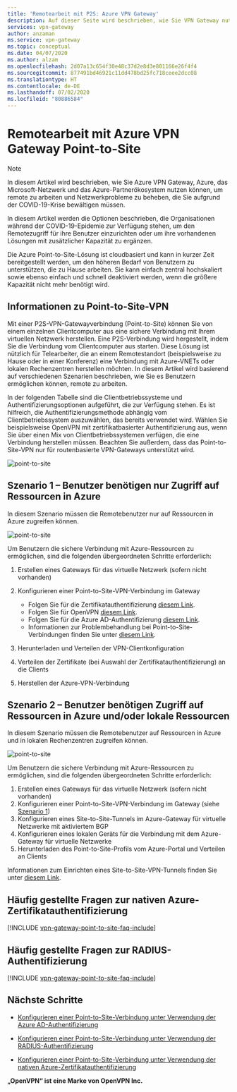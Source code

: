```yaml
---
title: 'Remotearbeit mit P2S: Azure VPN Gateway'
description: Auf dieser Seite wird beschrieben, wie Sie VPN Gateway nutzen können, um Remotearbeit aufgrund der COVID-19-Pandemie zu ermöglichen.
services: vpn-gateway
author: anzaman
ms.service: vpn-gateway
ms.topic: conceptual
ms.date: 04/07/2020
ms.author: alzam
ms.openlocfilehash: 2d07a13c654f30e48c37d2e8d3e801166e26f4f4
ms.sourcegitcommit: 877491bd46921c11dd478bd25fc718ceee2dcc08
ms.translationtype: HT
ms.contentlocale: de-DE
ms.lasthandoff: 07/02/2020
ms.locfileid: "80886584"
---
```

# <a name="remote-work-using-azure-vpn-gateway-point-to-site"></a>Remotearbeit mit Azure VPN Gateway Point-to-Site

>[!NOTE]
>In diesem Artikel wird beschrieben, wie Sie Azure VPN Gateway, Azure, das Microsoft-Netzwerk und das Azure-Partnerökosystem nutzen können, um remote zu arbeiten und Netzwerkprobleme zu beheben, die Sie aufgrund der COVID-19-Krise bewältigen müssen.
>

In diesem Artikel werden die Optionen beschrieben, die Organisationen während der COVID-19-Epidemie zur Verfügung stehen, um den Remotezugriff für ihre Benutzer einzurichten oder um ihre vorhandenen Lösungen mit zusätzlicher Kapazität zu ergänzen.

Die Azure Point-to-Site-Lösung ist cloudbasiert und kann in kurzer Zeit bereitgestellt werden, um den höheren Bedarf von Benutzern zu unterstützen, die zu Hause arbeiten. Sie kann einfach zentral hochskaliert sowie ebenso einfach und schnell deaktiviert werden, wenn die größere Kapazität nicht mehr benötigt wird.

## <a name="about-point-to-site-vpn"></a><a name="p2s"></a>Informationen zu Point-to-Site-VPN

Mit einer P2S-VPN-Gatewayverbindung (Point-to-Site) können Sie von einem einzelnen Clientcomputer aus eine sichere Verbindung mit Ihrem virtuellen Netzwerk herstellen. Eine P2S-Verbindung wird hergestellt, indem Sie die Verbindung vom Clientcomputer aus starten. Diese Lösung ist nützlich für Telearbeiter, die an einem Remotestandort (beispielsweise zu Hause oder in einer Konferenz) eine Verbindung mit Azure-VNETs oder lokalen Rechenzentren herstellen möchten. In diesem Artikel wird basierend auf verschiedenen Szenarien beschrieben, wie Sie es Benutzern ermöglichen können, remote zu arbeiten.

In der folgenden Tabelle sind die Clientbetriebssysteme und Authentifizierungsoptionen aufgeführt, die zur Verfügung stehen. Es ist hilfreich, die Authentifizierungsmethode abhängig vom Clientbetriebssystem auszuwählen, das bereits verwendet wird. Wählen Sie beispielsweise OpenVPN mit zertifikatbasierter Authentifizierung aus, wenn Sie über einen Mix von Clientbetriebssystemen verfügen, die eine Verbindung herstellen müssen. Beachten Sie außerdem, dass das Point-to-Site-VPN nur für routenbasierte VPN-Gateways unterstützt wird.

![point-to-site](./media/working-remotely-support/ostable.png "OS")

## <a name="scenario-1---users-need-access-to-resources-in-azure-only"></a><a name="scenario1"></a>Szenario 1 – Benutzer benötigen nur Zugriff auf Ressourcen in Azure

In diesem Szenario müssen die Remotebenutzer nur auf Ressourcen in Azure zugreifen können.

![point-to-site](./media/working-remotely-support/scenario1.png "Szenario 1")

Um Benutzern die sichere Verbindung mit Azure-Ressourcen zu ermöglichen, sind die folgenden übergeordneten Schritte erforderlich:

1. Erstellen eines Gateways für das virtuelle Netzwerk (sofern nicht vorhanden)
2. Konfigurieren einer Point-to-Site-VPN-Verbindung im Gateway

   * Folgen Sie für die Zertifikatauthentifizierung [diesem Link](vpn-gateway-howto-point-to-site-resource-manager-portal.md#creategw).
   * Folgen Sie für OpenVPN [diesem Link](vpn-gateway-howto-openvpn.md).
   * Folgen Sie für die Azure AD-Authentifizierung [diesem Link](openvpn-azure-ad-tenant.md).
   * Informationen zur Problembehandlung bei Point-to-Site-Verbindungen finden Sie unter [diesem Link](vpn-gateway-troubleshoot-vpn-point-to-site-connection-problems.md).
3. Herunterladen und Verteilen der VPN-Clientkonfiguration
4. Verteilen der Zertifikate (bei Auswahl der Zertifikatauthentifizierung) an die Clients
5. Herstellen der Azure-VPN-Verbindung

## <a name="scenario-2---users-need-access-to-resources-in-azure-andor-on-prem-resources"></a><a name="scenario2"></a>Szenario 2 – Benutzer benötigen Zugriff auf Ressourcen in Azure und/oder lokale Ressourcen

In diesem Szenario müssen die Remotebenutzer auf Ressourcen in Azure und in lokalen Rechenzentren zugreifen können.

![point-to-site](./media/working-remotely-support/scenario2.png "Szenario 2")

Um Benutzern die sichere Verbindung mit Azure-Ressourcen zu ermöglichen, sind die folgenden übergeordneten Schritte erforderlich:

1. Erstellen eines Gateways für das virtuelle Netzwerk (sofern nicht vorhanden)
2. Konfigurieren einer Point-to-Site-VPN-Verbindung im Gateway (siehe [Szenario 1](#scenario1))
3. Konfigurieren eines Site-to-Site-Tunnels im Azure-Gateway für virtuelle Netzwerke mit aktiviertem BGP
4. Konfigurieren eines lokalen Geräts für die Verbindung mit dem Azure-Gateway für virtuelle Netzwerke
5. Herunterladen des Point-to-Site-Profils vom Azure-Portal und Verteilen an Clients

Informationen zum Einrichten eines Site-to-Site-VPN-Tunnels finden Sie unter [diesem Link](vpn-gateway-howto-site-to-site-resource-manager-portal.md).

## <a name="faq-for-native-azure-certificate-authentication"></a><a name="faqcert"></a>Häufig gestellte Fragen zur nativen Azure-Zertifikatauthentifizierung

[!INCLUDE [vpn-gateway-point-to-site-faq-include](../../includes/vpn-gateway-faq-p2s-azurecert-include.md)]

## <a name="faq-for-radius-authentication"></a><a name="faqradius"></a>Häufig gestellte Fragen zur RADIUS-Authentifizierung

[!INCLUDE [vpn-gateway-point-to-site-faq-include](../../includes/vpn-gateway-faq-p2s-radius-include.md)]

## <a name="next-steps"></a>Nächste Schritte

* [Konfigurieren einer Point-to-Site-Verbindung unter Verwendung der Azure AD-Authentifizierung](openvpn-azure-ad-tenant.md)

* [Konfigurieren einer Point-to-Site-Verbindung unter Verwendung der RADIUS-Authentifizierung](point-to-site-how-to-radius-ps.md)

* [Konfigurieren einer Point-to-Site-Verbindung unter Verwendung der nativen Azure-Zertifikatauthentifizierung](vpn-gateway-howto-point-to-site-rm-ps.md)

**„OpenVPN“ ist eine Marke von OpenVPN Inc.**